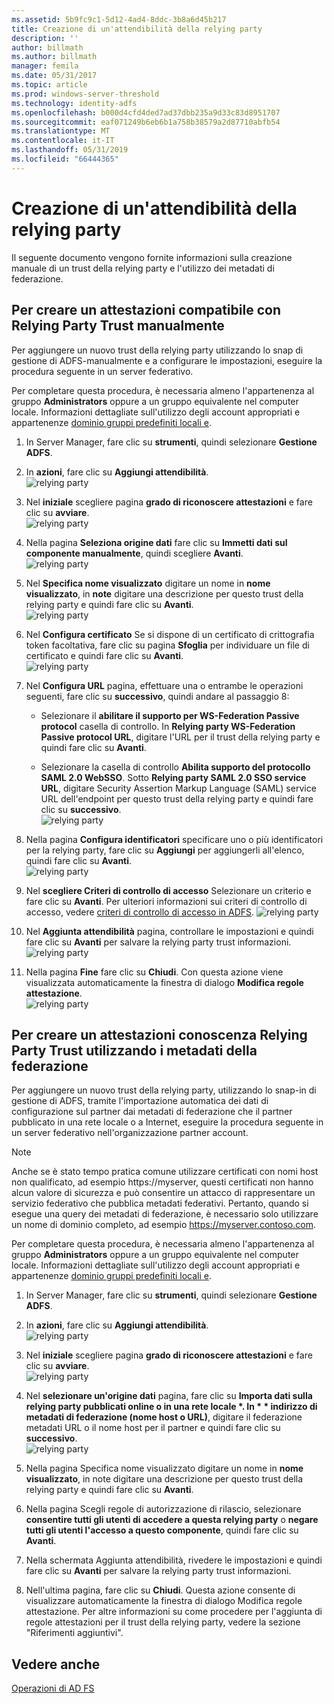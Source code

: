 ```yaml
---
ms.assetid: 5b9fc9c1-5d12-4ad4-8ddc-3b8a6d45b217
title: Creazione di un'attendibilità della relying party
description: ''
author: billmath
ms.author: billmath
manager: femila
ms.date: 05/31/2017
ms.topic: article
ms.prod: windows-server-threshold
ms.technology: identity-adfs
ms.openlocfilehash: b000d4cfd4ded7ad37dbb235a9d33c83d8951707
ms.sourcegitcommit: eaf071249b6eb6b1a758b38579a2d87710abfb54
ms.translationtype: MT
ms.contentlocale: it-IT
ms.lasthandoff: 05/31/2019
ms.locfileid: "66444365"
---
```

# <a name="create-a-relying-party-trust"></a>Creazione di un'attendibilità della relying party


Il seguente documento vengono fornite informazioni sulla creazione manuale di un trust della relying party e l'utilizzo dei metadati di federazione.
  
## <a name="to-create-a-claims-aware-relying-party-trust-manually"></a>Per creare un attestazioni compatibile con Relying Party Trust manualmente 

Per aggiungere un nuovo trust della relying party utilizzando lo snap di gestione di ADFS\-manualmente e a configurare le impostazioni, eseguire la procedura seguente in un server federativo.  

Per completare questa procedura, è necessaria almeno l'appartenenza al gruppo **Administrators** oppure a un gruppo equivalente nel computer locale.  Informazioni dettagliate sull'utilizzo degli account appropriati e appartenenze [dominio gruppi predefiniti locali e](https://go.microsoft.com/fwlink/?LinkId=83477).
  
1. In Server Manager, fare clic su **strumenti**, quindi selezionare **Gestione ADFS**.  
  
2.  In **azioni**, fare clic su **Aggiungi attendibilità**.  
![relying party](media/Create-a-Relying-Party-Trust/addtrust1.PNG)   

3.  Nel **iniziale** scegliere pagina **grado di riconoscere attestazioni** e fare clic su **avviare**.  
![relying party](media/Create-a-Relying-Party-Trust/addtrust2.PNG) 
  
4.  Nella pagina **Seleziona origine dati** fare clic su **Immetti dati sul componente manualmente**, quindi scegliere **Avanti**.  
![relying party](media/Create-a-Relying-Party-Trust/addtrust3.PNG) 
  
5.  Nel **Specifica nome visualizzato** digitare un nome in **nome visualizzato**, in **note** digitare una descrizione per questo trust della relying party e quindi fare clic su **Avanti**.  
![relying party](media/Create-a-Relying-Party-Trust/addtrust4.PNG) 

6. Nel **Configura certificato** Se si dispone di un certificato di crittografia token facoltativa, fare clic su pagina **Sfoglia** per individuare un file di certificato e quindi fare clic su **Avanti**.  
![relying party](media/Create-a-Relying-Party-Trust/addtrust5.PNG) 

7.  Nel **Configura URL** pagina, effettuare una o entrambe le operazioni seguenti, fare clic su **successivo**, quindi andare al passaggio 8:  
  
    -   Selezionare il **abilitare il supporto per WS\-Federation Passive protocol** casella di controllo. In **Relying party WS\-Federation Passive protocol URL**, digitare l'URL per il trust della relying party e quindi fare clic su **Avanti**.  
  
    -   Selezionare la casella di controllo **Abilita supporto del protocollo SAML 2.0 WebSSO**. Sotto **Relying party SAML 2.0 SSO service URL**, digitare Security Assertion Markup Language \(SAML\) service URL dell'endpoint per questo trust della relying party e quindi fare clic su **successivo**.  
![relying party](media/Create-a-Relying-Party-Trust/addtrust6.PNG)   

8. Nella pagina **Configura identificatori** specificare uno o più identificatori per la relying party, fare clic su **Aggiungi** per aggiungerli all'elenco, quindi fare clic su **Avanti**.  
![relying party](media/Create-a-Relying-Party-Trust/addtrust8.PNG)
  
9.  Nel **scegliere Criteri di controllo di accesso** Selezionare un criterio e fare clic su **Avanti**.  Per ulteriori informazioni sui criteri di controllo di accesso, vedere [criteri di controllo di accesso in ADFS](Access-Control-Policies-in-AD-FS.md). 
![relying party](media/Create-a-Relying-Party-Trust/addtrust9.PNG)

10. Nel **Aggiunta attendibilità** pagina, controllare le impostazioni e quindi fare clic su **Avanti** per salvare la relying party trust informazioni.  
   ![relying party](media/Create-a-Relying-Party-Trust/addtrust10.PNG) 
11. Nella pagina **Fine** fare clic su **Chiudi**. Con questa azione viene visualizzata automaticamente la finestra di dialogo **Modifica regole attestazione**.  
![relying party](media/Create-a-Relying-Party-Trust/addtrust11.PNG) 

## <a name="to-create-a-claims-aware-relying-party-trust-using-federation-metadata"></a>Per creare un attestazioni conoscenza Relying Party Trust utilizzando i metadati della federazione

Per aggiungere un nuovo trust della relying party, utilizzando lo snap-in di gestione di ADFS, tramite l'importazione automatica dei dati di configurazione sul partner dai metadati di federazione che il partner pubblicato in una rete locale o a Internet, eseguire la procedura seguente in un server federativo nell'organizzazione partner account.

>[!NOTE]
>Anche se è stato tempo pratica comune utilizzare certificati con nomi host non qualificato, ad esempio https://myserver, questi certificati non hanno alcun valore di sicurezza e può consentire un attacco di rappresentare un servizio federativo che pubblica metadati federativi. Pertanto, quando si esegue una query dei metadati di federazione, è necessario solo utilizzare un nome di dominio completo, ad esempio https://myserver.contoso.com.

Per completare questa procedura, è necessaria almeno l'appartenenza al gruppo **Administrators** oppure a un gruppo equivalente nel computer locale.  Informazioni dettagliate sull'utilizzo degli account appropriati e appartenenze [dominio gruppi predefiniti locali e](https://go.microsoft.com/fwlink/?LinkId=83477).


1. In Server Manager, fare clic su **strumenti**, quindi selezionare **Gestione ADFS**.  
  
2. In **azioni**, fare clic su **Aggiungi attendibilità**.  
   ![relying party](media/Create-a-Relying-Party-Trust/addtrust1.PNG)   

3. Nel **iniziale** scegliere pagina **grado di riconoscere attestazioni** e fare clic su **avviare**.  
   ![relying party](media/Create-a-Relying-Party-Trust/addtrust2.PNG) 
  
4. Nel **selezionare un'origine dati** pagina, fare clic su <strong>Importa dati sulla relying party pubblicati online o in una rete locale *. In * * indirizzo di metadati di federazione (nome host o URL)</strong>, digitare il federazione metadati URL o il nome host per il partner e quindi fare clic su **successivo**.  
   ![relying party](media/Create-a-Relying-Party-Trust/addtrust12.PNG) 

5. Nella pagina Specifica nome visualizzato digitare un nome in **nome visualizzato**, in note digitare una descrizione per questo trust della relying party e quindi fare clic su **Avanti**.

6. Nella pagina Scegli regole di autorizzazione di rilascio, selezionare **consentire tutti gli utenti di accedere a questa relying party** o **negare tutti gli utenti l'accesso a questo componente**, quindi fare clic su **Avanti**.

7. Nella schermata Aggiunta attendibilità, rivedere le impostazioni e quindi fare clic su **Avanti** per salvare la relying party trust informazioni.

8. Nell'ultima pagina, fare clic su **Chiudi**. Questa azione consente di visualizzare automaticamente la finestra di dialogo Modifica regole attestazione. Per altre informazioni su come procedere per l'aggiunta di regole attestazioni per il trust della relying party, vedere la sezione "Riferimenti aggiuntivi".




## <a name="see-also"></a>Vedere anche  
[Operazioni di AD FS](../../ad-fs/AD-FS-2016-Operations.md) 
